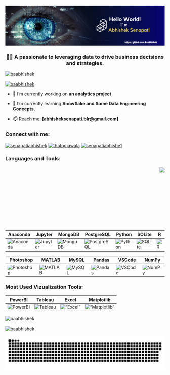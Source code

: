 ![logo](https://github.com/baabhishek/baabhishek/blob/main/Intro_c_png-svg.png)

<h3 align="center">💁‍♂️ A passionate to leveraging data to drive business decisions and strategies.</h3>


<p align="left"> <img src="https://komarev.com/ghpvc/?username=baabhishek&label=Profile%20views&color=0e75b6&style=flat" alt="baabhishek" /> </p>

<p align="left"> <a href="https://github.com/ryo-ma/github-profile-trophy"><img src="https://github-profile-trophy.vercel.app/?username=baabhishek" alt="baabhishek" /></a> </p>

- 🔭 I’m currently working on **an analytics project.**

- 🌱 I’m currently learning **Snowflake and Some Data Engineering Concepts.**

- 📫 Reach me: **[abhisheksenapati.blr@gmail.com]**

<h3 align="left">Connect with me:</h3>
<p align="left">
<a href="https://linkedin.com/in/senapatiabhishek" target="blank"><img align="center" src="https://raw.githubusercontent.com/rahuldkjain/github-profile-readme-generator/master/src/images/icons/Social/linked-in-alt.svg" alt="senapatiabhishek" height="30" width="40" /></a>
<a href="https://instagram.com/thatodiawala" target="blank"><img align="center" src="https://raw.githubusercontent.com/rahuldkjain/github-profile-readme-generator/master/src/images/icons/Social/instagram.svg" alt="thatodiawala" height="30" width="40" /></a>
<a href="https://www.hackerrank.com/senapatiabhishe1" target="blank"><img align="center" src="https://raw.githubusercontent.com/rahuldkjain/github-profile-readme-generator/master/src/images/icons/Social/hackerrank.svg" alt="senapatiabhishe1" height="30" width="40" /></a>
</p>

<h3 align="left">Languages and Tools:</h3>
<img align="right" height="200" src="https://user-images.githubusercontent.com/69011963/137184767-79a13ec7-1bb3-4341-a6da-3a149c9c159a.gif"  />

| Anaconda | Jupyter | MongoDB | PostgreSQL | Python | SQLite | R |
|----------|---------|---------|------------|--------|--------|---|
| <img src="https://cdn.simpleicons.org/anaconda/44A833" title="Anaconda" alt="Anaconda" width="30" height="30"/> | <img src="https://cdn.simpleicons.org/jupyter/F37626" title="Jupyter" alt="Jupyter" width="30" height="30"/> | <img src="https://cdn.simpleicons.org/mongodb/47A248" title="MongoDB" alt="MongoDB" width="30" height="30"/> | <img src="https://cdn.simpleicons.org/postgresql/4169E1" title="PostgreSQL" alt="PostgreSQL" width="30" height="30"/> | <img src="https://skillicons.dev/icons?i=python" title="Python" alt="Python" width="30" height="30"/> | <img src="https://skillicons.dev/icons?i=sqlite" title="SQLite" alt="SQLite" width="30" height="30"/> | <img src="https://cdn.simpleicons.org/r/276DC3" title="R" alt="R" width="30" height="30"/> |

| Photoshop | MATLAB | MySQL | Pandas | VSCode | NumPy |
|-----------|--------|-------|--------|--------|-------|
| <img src="https://skillicons.dev/icons?i=photoshop" title="Photoshop" alt="Photoshop" width="30" height="30"/> | <img src="https://skillicons.dev/icons?i=matlab" title="MATLAB" alt="MATLAB" width="30" height="30"/> | <img src="https://skillicons.dev/icons?i=mysql" title="MySQL" alt="MySQL" width="30" height="30"/> | <img src="https://cdn.jsdelivr.net/gh/devicons/devicon/icons/pandas/pandas-original.svg" title="Pandas" alt="Pandas" width="30" height="30"/> | <img src="https://cdn.simpleicons.org/visualstudiocode/007ACC" title="VSCode" alt="VSCode" width="30" height="30"/> | <img src="https://cdn.jsdelivr.net/gh/devicons/devicon/icons/numpy/numpy-original.svg" title="NumPy" alt="NumPy" width="30" height="30"/> |


<h3 align="left">Most Used Vizualization Tools:</h3>

| PowerBI | Tableau | Excel | Matplotlib | 
|-------------|------------|---------|-----------------|
| <img src="https://cdn.simpleicons.org/powerbi/F2C811" title=“PowerBI” alt="PowerBI" width="30" height="30"/> |<img src="https://cdn.simpleicons.org/tableau/#E97627" title=“Tableau” alt="Tableau" width="30" height="30"/> | <img src="https://cdn.simpleicons.org/microsoftexcel/FF9A00" title=“Excel” alt=“Excel” width="30" height="30"/> | <img src="https://skillicons.dev/icons?i=matlab" title=“Matplotlib” alt=“Matplotlib” width="30" height="30"/> | 

<p><img align="center" src="https://github-readme-stats.vercel.app/api/top-langs?username=baabhishek&show_icons=true&locale=en&layout=compact" alt="baabhishek" /></p>

<p><img align="center" src="https://github-readme-streak-stats.herokuapp.com/?user=baabhishek&" alt="baabhishek" /></p>

<p align="center">
  <img width="1000" src="https://raw.githubusercontent.com/baabhishek/baabhishek/696ac8dae738d68bdc384fc27d848bd71ed5fda0/github-contribution-grid-snake.svg" alt="snake"/>
</p>

